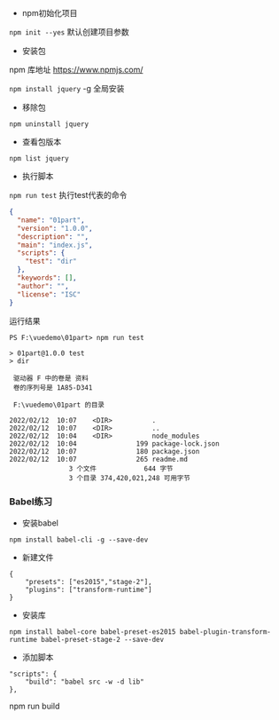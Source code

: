 * npm初始化项目

`npm init --yes` 默认创建项目参数

* 安装包

npm 库地址 https://www.npmjs.com/

`npm install jquery` -g 全局安装

* 移除包

`npm uninstall jquery`

* 查看包版本

`npm list jquery`

* 执行脚本

`npm run test` 执行test代表的命令

```json
{
  "name": "01part",
  "version": "1.0.0",
  "description": "",
  "main": "index.js",
  "scripts": {
    "test": "dir"
  },
  "keywords": [],
  "author": "",
  "license": "ISC"
}
```

运行结果

```shell
PS F:\vuedemo\01part> npm run test

> 01part@1.0.0 test
> dir

 驱动器 F 中的卷是 资料
 卷的序列号是 1A85-D341

 F:\vuedemo\01part 的目录

2022/02/12  10:07    <DIR>          .
2022/02/12  10:07    <DIR>          ..
2022/02/12  10:04    <DIR>          node_modules
2022/02/12  10:04               199 package-lock.json
2022/02/12  10:07               180 package.json
2022/02/12  10:07               265 readme.md
               3 个文件            644 字节
               3 个目录 374,420,021,248 可用字节
```



###	Babel练习

* 安装babel

`npm install babel-cli -g --save-dev`

* 新建文件

```.babelrc
{
    "presets": ["es2015","stage-2"],
    "plugins": ["transform-runtime"]
}
```

* 安装库

`npm install babel-core babel-preset-es2015 babel-plugin-transform-runtime babel-preset-stage-2 --save-dev`

* 添加脚本

```
"scripts": {
    "build": "babel src -w -d lib"
},
```

npm run build

